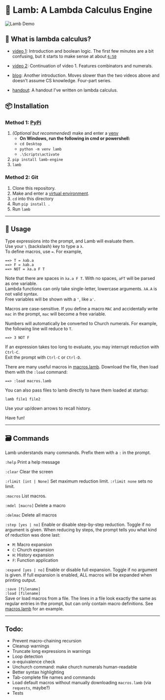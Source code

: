 # 🐑 Lamb: A Lambda Calculus Engine

![Lamb Demo](https://github.com/rm-dr/lamb/assets/96270320/d518e344-e7c8-47ed-89c4-7ce273bf4e2d)



## :brain: What is lambda calculus?

 - [video 1](https://www.youtube.com/watch?v=3VQ382QG-y4): Introduction and boolean logic. The first few minutes are a bit confusing, but it starts to make sense at about [`6:50`](https://youtu.be/3VQ382QG-y4?t=400)

 - [video 2](https://www.youtube.com/watch?v=pAnLQ9jwN-E): Continuation of video 1. Features combinators and numerals.

 - [blog](https://www.driverlesscrocodile.com/technology/lambda-calculus-for-people-a-step-behind-me-1): Another introduction. Moves slower than the two videos above and doesn't assume CS knowledge. Four-part series.

 - [handout](https://static.betalupi.com/ormc/Advanced/Lambda%20Calculus.pdf): A handout I've written on lambda calculus.

## :package: Installation

### Method 1: [PyPi](https://pypi.org/project/lamb-engine)
1. *(Optional but recommended)* make and enter a [venv](https://docs.python.org/3/library/venv.html)
	- **On Windows, run the following in cmd or powershell:**
	- `cd Desktop`
	- `python -m venv lamb`
	- `.\Scripts\activate`
2. `pip install lamb-engine`
3. `lamb`

### Method 2: Git
1. Clone this repository.
2. Make and enter a [virtual environment](https://docs.python.org/3/library/venv.html).
3. ``cd`` into this directory
4. Run ``pip install .``
5. Run ``lamb``

-------------------------------------------------

## 📖 Usage


Type expressions into the prompt, and Lamb will evaluate them. \
Use your `\` (backslash) key to type a `λ`. \
To define macros, use `=`. For example,
```
==> T = λab.a
==> F = λab.a
==> NOT = λa.a F T
```

Note that there are spaces in `λa.a F T`. With no spaces, `aFT` will be parsed as one variable. \
Lambda functions can only take single-letter, lowercase arguments. `λA.A` is not valid syntax. \
Free variables will be shown with a `'`, like `a'`.

Macros are case-sensitive. If you define a macro `MAC` and accidentally write `mac` in the prompt, `mac` will become a free variable.

Numbers will automatically be converted to Church numerals. For example, the following line will reduce to `T`.
```
==> 3 NOT F
```

If an expression takes too long to evaluate, you may interrupt reduction with `Ctrl-C`. \
Exit the prompt with `Ctrl-C` or `Ctrl-D`.

There are many useful macros in [macros.lamb](./macros.lamb). Download the file, then load them with the `:load` command:
```
==> :load macros.lamb
```

You can also pass files to lamb directly to have them loaded at startup:
```
lamb file1 file2
```

Use your up/down arrows to recall history.

Have fun!

-------------------------------------------------

## :card_file_box: Commands

Lamb understands many commands. Prefix them with a `:` in the prompt.

`:help` Print a help message

`:clear` Clear the screen

`:rlimit [int | None]` Set maximum reduction limit. `:rlimit none` sets no limit.

`:macros` List macros.

`:mdel [macro]` Delete a macro

`:delmac` Delete all macros

`:step [yes | no]` Enable or disable step-by-step reduction. Toggle if no argument is given. When reducing by steps, the prompt tells you what kind of reduction was done last:

 - `M`: Macro expansion
 - `C`: Church expansion
 - `H`: History expansion
 - `F`: Function application

`:expand [yes | no]` Enable or disable full expansion. Toggle if no argument is given. If full expansion is enabled, ALL macros will be expanded when printing output.

`:save [filename]` \
`:load [filename]` \
Save or load macros from a file.
The lines in a file look exactly the same as regular entries in the prompt, but can only contain macro definitions. See [macros.lamb](./macros.lamb) for an example.

-------------------------------------------------

## Todo:
 - Prevent macro-chaining recursion
 - Cleanup warnings
 - Truncate long expressions in warnings
 - Loop detection
 - α-equivalence check
 - Unchurch command: make church numerals human-readable
 - Better syntax highlighting
 - Tab-complete file names and commands
 - Load default macros without manually downloading `macros.lamb` (via `requests`, maybe?)
 - Tests
